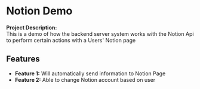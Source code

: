 
# Notion Demo

**Project Description:**  
This is a demo of how the backend server system works with the Notion Api to perform certain actions with a Users' Notion page


## Features
- **Feature 1:** Will automatically send information to Notion Page
- **Feature 2:** Able to change Notion account based on user
  




